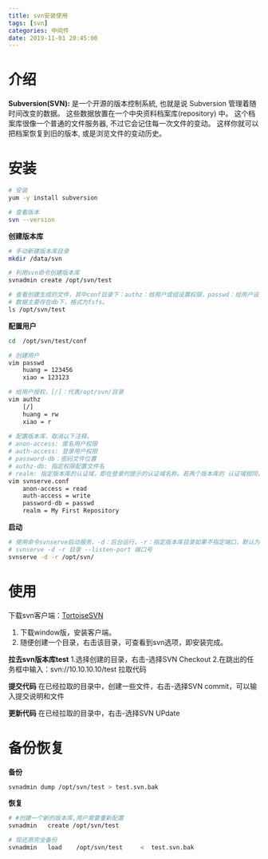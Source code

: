 ```yaml
---
title: svn安装使用
tags: [svn]
categories: 中间件
date: 2019-11-01 20:45:00
---
```



# 介绍
**Subversion(SVN):** 是一个开源的版本控制系統, 也就是说 Subversion 管理着随时间改变的数据。 这些数据放置在一个中央资料档案库(repository) 中。 这个档案库很像一个普通的文件服务器, 不过它会记住每一次文件的变动。 这样你就可以把档案恢复到旧的版本, 或是浏览文件的变动历史。

# 安装

``` bash
# 安装
yum -y install subversion

# 查看版本
svn --version
```
**创建版本库**

``` bash
# 手动新建版本库目录
mkdir /data/svn

# 利用svn命令创建版本库
svnadmin create /opt/svn/test

# 查看创建生成的文件，其中conf目录下：authz：给用户或组设置权限，passwd：给用户设置密码，svnserve.conf：svn配置文件。
# 数据主要存在db下，格式为fsfs。
ls /opt/svn/test
```
**配置用户**

``` bash
cd  /opt/svn/test/conf

# 创建用户
vim passwd
	huang = 123456
	xiao = 123123

# 给用户授权，[/]：代表/opt/svn/目录
vim authz
	[/]	
	huang = rw
	xiao = r
	
# 配置版本库，取消以下注释。
# anon-access: 匿名用户权限
# auth-access: 登录用户权限
# password-db：密码文件位置
# authz-db: 指定权限配置文件名
# realm: 指定版本库的认证域，即在登录时提示的认证域名称。若两个版本库的 认证域相同，建议使用相同的用户名口令数据文件。 默认值：一个UUID(Universal Unique IDentifier，全局唯一标示)。
vim svnserve.conf
	anon-access = read
	auth-access = write
	password-db = passwd
	realm = My First Repository
```
**启动**

``` bash
# 使用命令svnserve启动服务，-d：后台运行，-r：指定版本库目录如果不指定端口，默认为3690
# svnserve -d -r 目录 --listen-port 端口号
svnserve -d -r /opt/svn/
```

# 使用
下载svn客户端：[TortoiseSVN](https://mirrors.xtom.com.hk/osdn//storage/g/t/to/tortoisesvn/1.13.0/Application/TortoiseSVN-1.13.0.28678-x64-svn-1.13.0.msi)

 1. 下载window版，安装客户端。
 2. 随便创建一个目录，右击该目录，可查看到svn选项，即安装完成。

 **拉去svn版本库test**
 1.选择创建的目录，右击-选择SVN Checkout
 2.在跳出的任务框中输入：svn://10.10.10.10/test 拉取代码

**提交代码**
在已经拉取的目录中，创建一些文件，右击-选择SVN commit，可以输入提交说明和文件

**更新代码**
在已经拉取的目录中，右击-选择SVN UPdate

# 备份恢复
**备份**

``` bash
svnadmin dump /opt/svn/test > test.svn.bak
```

**恢复**

``` bash
# #创建一个新的版本库,用户需要重新配置
svnadmin   create /opt/svn/test   

# 现还原完全备份
svnadmin   load    /opt/svn/test     <  test.svn.bak      
```